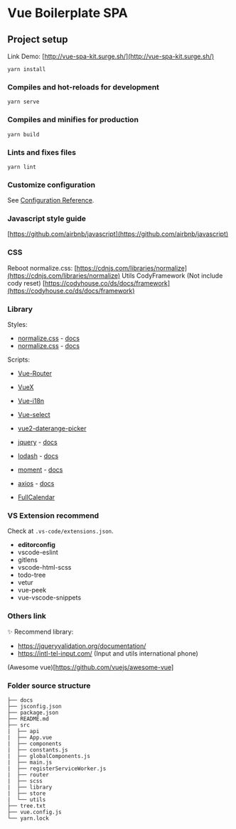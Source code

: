 # Vue Boilerplate SPA

## Project setup

Link Demo: [http://vue-spa-kit.surge.sh/](http://vue-spa-kit.surge.sh/)

```
yarn install
```

### Compiles and hot-reloads for development

```
yarn serve
```

### Compiles and minifies for production

```
yarn build
```

### Lints and fixes files

```
yarn lint
```

### Customize configuration

See [Configuration Reference](https://cli.vuejs.org/config/).

### Javascript style guide

[https://github.com/airbnb/javascript](https://github.com/airbnb/javascript)

### CSS

Reboot normalize.css: [https://cdnjs.com/libraries/normalize](https://cdnjs.com/libraries/normalize)
Utils CodyFramework (Not include cody reset) [https://codyhouse.co/ds/docs/framework](https://codyhouse.co/ds/docs/framework)

### Library

Styles:

- [normalize.css](https://cdnjs.cloudflare.com/ajax/libs/normalize/8.0.1/normalize.min.css) - [docs](https://github.com/necolas/normalize.css)
- [normalize.css](https://cdnjs.cloudflare.com/ajax/libs/normalize/8.0.1/normalize.min.css) - [docs](https://github.com/necolas/normalize.css)

Scripts:

- [Vue-Router](https://router.vuejs.org/)
- [VueX](https://vuex.vuejs.org/)
- [Vue-i18n](https://www.npmjs.com/package/vue-i18n)

- [Vue-select](https://vue-treeselect.js.org/)
- [vue2-daterange-picker](https://innologica.github.io/vue2-daterange-picker/#installation)

- [jquery](https://cdnjs.cloudflare.com/ajax/libs/jquery/3.5.1/jquery.min.js) - [docs](https://api.jquery.com/)
- [lodash](https://cdnjs.cloudflare.com/ajax/libs/lodash.js/4.17.15/lodash.min.js) - [docs](https://lodash.com/docs/4.17.15)
- [moment](https://cdnjs.cloudflare.com/ajax/libs/moment.js/2.25.3/moment.min.js) - [docs](https://momentjs.com/docs/)
- [axios](https://cdnjs.cloudflare.com/ajax/libs/axios/0.19.2/axios.min.js) - [docs](https://github.com/axios/axios)

- [FullCalendar](https://fullcalendar.io/docs/getting-started)

### VS Extension recommend

Check at `.vs-code/extensions.json`.

- **editorconfig**
- vscode-eslint
- gitlens
- vscode-html-scss
- todo-tree
- vetur
- vue-peek
- vue-vscode-snippets

### Others link

✨ Recommend library:
- https://jqueryvalidation.org/documentation/ 
- https://intl-tel-input.com/ (Input and utils international phone)

(Awesome vue)[https://github.com/vuejs/awesome-vue]

### Folder source structure

```
├── docs
├── jsconfig.json
├── package.json
├── README.md
├── src
|  ├── api
|  ├── App.vue
|  ├── components
|  ├── constants.js
|  ├── globalComponents.js
|  ├── main.js
|  ├── registerServiceWorker.js
|  ├── router
|  ├── scss
|  ├── library
|  ├── store
|  └── utils
├── tree.txt
├── vue.config.js
└── yarn.lock
```
